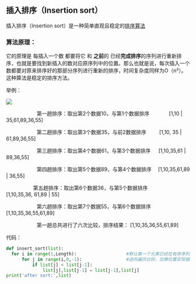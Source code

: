 ## 插入排序（Insertion sort）

插入排序（Insertion sort）是一种简单直观且稳定的[排序算法](https://baike.baidu.com/item/%E6%8E%92%E5%BA%8F%E7%AE%97%E6%B3%95/5399605)

### 算法原理：

它的原理是 每插入一个数  都要将它  和   **之前**的  已经**完成排序**的序列进行重新排序，也就是要找到新插入的数对应原序列中的位置。那么也就是说，每次插入一个数都要对原来排序好的那部分序列进行重新的排序，时间复杂度同样为O（n²）。 这种算法是稳定的排序方法。

举例：

![](./img/插入排序.jpg)

　　　　　　第一趟排序：取出第2个数据10，与第1个数据排序 　　 　    		[1,10 |  35,61,89,36,55]

　　　　　　第二趟排序：取出第3个数据35，与前2数据排序 　　	  		  [1,10, 35 |  61,89,36,55]

　　　　　　第三趟排序：取出第4个数据61，与第3个数据排序 　			    [1,10,35,61 |  89,36,55]

　　　　　　第四趟排序：取出第5个数据89，与第4个数据排序　			     [1,10,35,61,89  |  36,55]

 　　　　　  第五趟排序：取出第6个数据36，与第5个数据排序　　　		      [1,10,35,36, 61,89 | 55]

　　　　　　第六趟排序：取出第7个数据55，与第6个数据排序　　　		      [1,10,35,36,55,61,89]

　　　　　　第一趟总共进行了六次比较，排序结果： [1,10,35,36,55,61,89]

代码：

```python
def insert_sort(list):
  for i in range(1,Length):                   #默认第一个元素已经在有序序列中，从后面元素开始插入    
      for j in range(i,0,-1):                 #逆向遍历比较，交换位置实现插入        
          if list[j] < list[j-1]:            
              list[j],list[j-1] = list[j-1],list[j]
print('after sort:',list)
```

